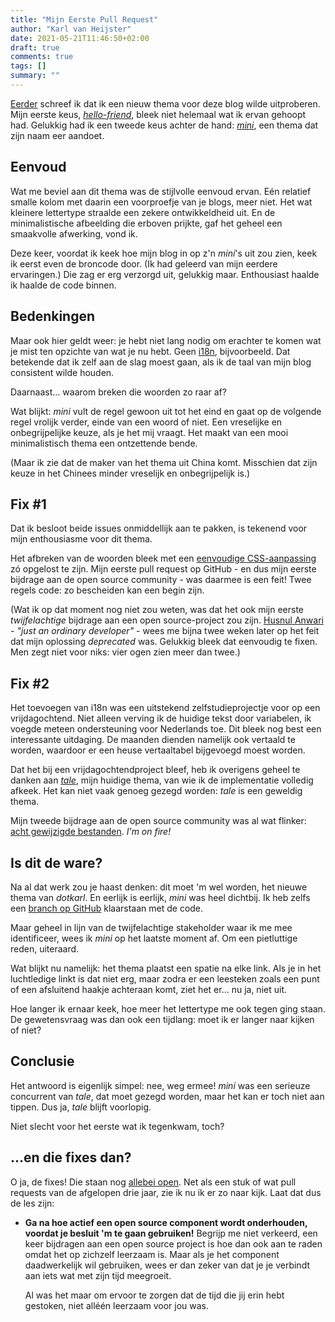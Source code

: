 ```yaml
---
title: "Mijn Eerste Pull Request"
author: "Karl van Heijster"
date: 2021-05-21T11:46:50+02:00
draft: true
comments: true
tags: []
summary: ""
---
```


[Eerder](/blog/21-06-07-overwegingen-bij-het-uitzoeken-van-een-thema) schreef ik dat ik een nieuw thema voor deze blog wilde uitproberen. Mijn eerste keus, [*hello-friend*](https://themes.gohugo.io/hugo-theme-hello-friend/), bleek niet helemaal wat ik ervan gehoopt had. Gelukkig had ik een tweede keus achter de hand: [*mini*](https://themes.gohugo.io/hugo-theme-cactus-plus/), een thema dat zijn naam eer aandoet.


## Eenvoud


Wat me beviel aan dit thema was de stijlvolle eenvoud ervan. Eén relatief smalle kolom met daarin een voorproefje van je blogs, meer niet. Het wat kleinere lettertype straalde een zekere ontwikkeldheid uit. En de minimalistische afbeelding die erboven prijkte, gaf het geheel een smaakvolle afwerking, vond ik. 


Deze keer, voordat ik keek hoe mijn blog in op z'n *mini*'s uit zou zien, keek ik eerst even de broncode door. (Ik had geleerd van mijn eerdere ervaringen.) Die zag er erg verzorgd uit, gelukkig maar. Enthousiast haalde ik haalde de code binnen.


## Bedenkingen


Maar ook hier geldt weer: je hebt niet lang nodig om erachter te komen wat je mist ten opzichte van wat je nu hebt. Geen [i18n](https://en.wikipedia.org/wiki/Internationalization_and_localization), bijvoorbeeld. Dat betekende dat ik zelf aan de slag moest gaan, als ik de taal van mijn blog consistent wilde houden. 
 
 
Daarnaast... waarom breken die woorden zo raar af? 


Wat blijkt: *mini* vult de regel gewoon uit tot het eind en gaat op de volgende regel vrolijk verder, einde van een woord of niet. Een vreselijke en onbegrijpelijke keuze, als je het mij vraagt. Het maakt van een mooi minimalistisch thema een ontzettende bende. 


(Maar ik zie dat de maker van het thema uit China komt. Misschien dat zijn keuze in het Chinees minder vreselijk en onbegrijpelijk is.)


## Fix #1


Dat ik besloot beide issues onmiddellijk aan te pakken, is tekenend voor mijn enthousiasme voor dit thema. 


Het afbreken van de woorden bleek met een [eenvoudige CSS-aanpassing](https://github.com/nodejh/hugo-theme-mini/pull/95/files) zó opgelost te zijn. Mijn eerste pull request op GitHub - en dus mijn eerste bijdrage aan de open source community - was daarmee is een feit! Twee regels code: zo bescheiden kan een begin zijn.


(Wat ik op dat moment nog niet zou weten, was dat het ook mijn eerste *twijfelachtige* bijdrage aan een open source-project zou zijn. [Husnul Anwari](https://github.com/husnulhamidiah) - *"just an ordinary developer"* - wees me bijna twee weken later op het feit dat mijn oplossing *deprecated* was. Gelukkig bleek dat eenvoudig te fixen. Men zegt niet voor niks: vier ogen zien meer dan twee.)


## Fix #2


Het toevoegen van i18n was een uitstekend zelfstudieprojectje voor op een vrijdagochtend. Niet alleen verving ik de huidige tekst door variabelen, ik voegde meteen ondersteuning voor Nederlands toe. Dit bleek nog best een interessante uitdaging. De maanden dienden namelijk ook vertaald te worden, waardoor er een heuse vertaaltabel bijgevoegd moest worden.


Dat het bij een vrijdagochtendproject bleef, heb ik overigens geheel te danken aan [*tale*](https://themes.gohugo.io/tale-hugo/), mijn huidige thema, van wie ik de implementatie volledig afkeek. Het kan niet vaak genoeg gezegd worden: *tale* is een geweldig thema.


Mijn tweede bijdrage aan de open source community was al wat flinker: [acht gewijzigde bestanden](https://github.com/nodejh/hugo-theme-mini/pull/96/files). *I'm on fire!*


## Is dit de ware?


Na al dat werk zou je haast denken: dit moet 'm wel worden, het nieuwe thema van *dotkarl*. En eerlijk is eerlijk, *mini* was heel dichtbij. Ik heb zelfs een [branch op GitHub](https://github.com/notkarlmarx/my-software-development-blog/tree/mini-theme) klaarstaan met de code.


Maar geheel in lijn van de twijfelachtige stakeholder waar ik me mee identificeer, wees ik *mini* op het laatste moment af. Om een pietluttige reden, uiteraard.


Wat blijkt nu namelijk: het thema plaatst een spatie na elke link. Als je in het luchtledige linkt is dat niet erg, maar zodra er een leesteken zoals een punt of een afsluitend haakje achteraan komt, ziet het er... nu ja, niet uit. 


Hoe langer ik ernaar keek, hoe meer het lettertype me ook tegen ging staan. De gewetensvraag was dan ook een tijdlang: moet ik er langer naar kijken of niet?


## Conclusie


Het antwoord is eigenlijk simpel: nee, weg ermee! *mini* was een serieuze concurrent van *tale*, dat moet gezegd worden, maar het kan er toch niet aan tippen.  Dus ja, *tale* blijft voorlopig. 


Niet slecht voor het eerste wat ik tegenkwam, toch?


## ...en die fixes dan?


O ja, de fixes! Die staan nog [allebei open](https://github.com/nodejh/hugo-theme-mini/pulls). Net als een stuk of wat pull requests van de afgelopen drie jaar, zie ik nu ik er zo naar kijk. Laat dat dus de les zijn: 


- **Ga na hoe actief een open source component wordt onderhouden, voordat je besluit 'm te gaan gebruiken!** Begrijp me niet verkeerd, een keer bijdragen aan een open source project is hoe dan ook aan te raden omdat het op zichzelf leerzaam is. Maar als je het component daadwerkelijk wil gebruiken, wees er dan zeker van dat je je verbindt aan iets wat met zijn tijd meegroeit.

  Al was het maar om ervoor te zorgen dat de tijd die jij erin hebt gestoken, niet alléén leerzaam voor jou was.

